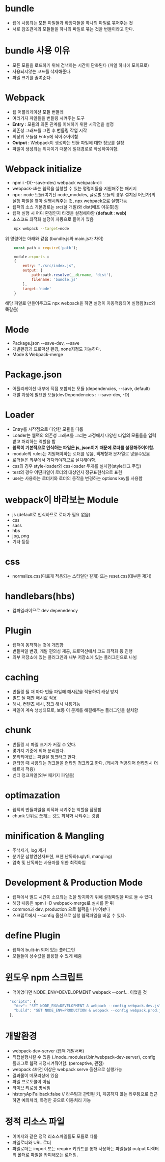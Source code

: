 # bundle
- 웹에 사용되는 모든 파일들과 확장자들을 하나의 파일로 묶어주는 것
- 서로 참조관계의 모듈들을 하나의 파일로 묶는 것을 번들이라고 한다.

# bundle 사용 이유
- 모든 모듈을 로드하기 위해 검색하는 시간이 단축된다 (파일 하나에 모이므로)
- 사용되지않는 코드를 삭제해준다.
- 파일 크기를 줄여준다.

# Webpack
- 웹 어플리케이션 모듈 번들러
- 여러가지 파일들을 번들링 시켜주는 도구
- **Entry** : 모듈의 의존 관계를 이해하기 위한 시작점을 설정
- 의존성 그래프를 그린 후 번들링 작업 시작
- 최상위 모듈을 Entry에 적어주어야함
- **Output** : Webpack이 생성하는 번들 파일에 대한 정보를 설정
- 파일이 생성되는 위치이기 때문에 절대경로로 작성하여야함.

# Webpack initialize
- npm i -D(--save-dev) webpack webpack-cli
- webpack-cli는 웹팩을 실행할 수 있는 명령어들을 지원해주는 패키지
- npx : node 모듈(여기선 node_modules, 글로벌 모듈의 경우 설치된 어딘가)의 실행 파일을 찾아 실행시켜주는 것, npx webpack으로 실행가능
- 웹팩의 소스 기본경로는 src(실 개발)와 dist(배포 아웃풋)임
- 웹팩 실행 시 어디 환경인지 타겟을 설정해야함 **(default : web)**
- 소스코드 최적화 설정이 자동으로 들어가 있음

~~~bash
    npx webpack --target=node
~~~

위 명령어는 아래와 같음 (bundle.js와 main.js가 차이)

~~~js
    const path = require('path');

    module.exports =
    {
        entry: "./src/index.js",
        output: {
            path:path.resolve(__dirname, 'dist'),
            filename: 'bundle.js'
        },
        target:'node'
    }
~~~

해당 파일로 만들어주고도 npx webpack을 하면 설정이 자동적용되어 실행됨(tsc와 똑같음)

# Mode
- Package.json --save-dev, --save
- 개발환경과 프로덕션 환경, none지정도 가능하다.
- Mode & Webpack-merge

# Package.json
- 어플리케이션 내부에 직접 포함되는 모듈 (dependencies, --save, default)
- 개발 과정에 필요한 모듈(devDependencies : --save-dev, -D)

# Loader
- Entry를 시작점으로 다양한 모듈을 다룸
- Loader는 웹팩의 의존성 그래프를 그리는 과정에서 다양한 타입의 모듈들을 입력받고 처리하는 역할을 함
- **웹팩이 기본적으로 인식하는 파일은 js, json이기 때문에 로더를 설정해주어야함.**
- module의 rules는 지원해야하는 로더를 넣음, 객체형과 문자열로 넣을수있음
- 로더들은 외부에서 가져와야하므로 설치해야함.
- css의 경우 style-loader와 css-loader 두개를 설치함(style태그 주입)
- test의 경우 어떤파일이 로더의 대상인지 정규표현식으로 표현
- use는 사용하는 로더키와 로더의 동작을 변경하는 options key를 사용함

# webpack이 바라보는 Module
- js (default로 인식하므로 로더가 필요 없음)
- css
- sass
- hbs
- jpg, png 
- 기타 등등

# css
- normalize.css(다르게 적용되는 스타일만 같게) 또는 reset.css(대부분 제거)

# handlebars(hbs)
- 컴파일러이므로 dev depenedency

# Plugin
- 웹팩이 동작하는 것에 개입함
- 번들파일 변경, 개발 편의성 제공, 프로덕션에서 코드 최적화 등 진행
- 외부 저장소에 있는 플러그인과 내부 저장소에 있는 플러그인으로 나뉨

# caching
- 번들링 될 때 마다 번들 파일에 해시값을 적용하여 캐싱 방지
- 빌드 될 때만 해시값 적용
- 해시, 컨텐츠 해시, 청크 해시 사용가능 
- 파일이 계속 생성되므로, 보통 이 문제를 해결해주는 플러그인을 설치함

# chunk
- 번들링 시 파일 크기가 커질 수 있다.
- 몇가지 기준에 의해 분리한다.
- 분리되어있는 파일을 청크라고 한다.
- 런타임 때 사용되는 청크들을 런타임 청크라고 한다. (캐시가 적용되어 런타임시 더 빠르게 적용)
- 벤더 청크파일(외부 패키지 파일들)

# optimazation
- 웹팩의 번들파일을 최적화 시켜주는 역할을 담당함
- chunk 단위로 쪼개는 것도 최적화 시켜주는 것임

# minification & Mangling
- 주석제거, log 제거
- 분기문 삼항연산자표현, 표현 난독화(uglyfi, mangling)
- 압축 및 난독화는 사용자를 위한 최적화임

# Development & Production Mode
- 웹팩에서 빌드 시간이 소요되는 것을 방지하기 위해 설정파일을 따로 둘 수 있다.
- 해당 내용은 npm i -D webpack-merge로 설치를 한 뒤
- common과 dev, production 으로 웹팩을 나누어놨다
- 스크립트에서 --config 옵션으로 실행 웹팩파일을 바꿀 수 있다.

# define Plugin
- 웹팩에 bulit-in 되어 있는 플러그인
- 모듈들이 상수값을 활용할 수 있게 해줌

# 윈도우 npm 스크립트
- 맥이었다면 NODE_ENV=DEVELOPMENT webpack --conf... 이었을 것
~~~js
  "scripts": {
    "dev": "SET NODE_ENV=DEVELOPMENT & webpack --config webpack.dev.js",
    "build": "SET NODE_ENV=PRODUCTION & webpack --config webpack.prod.js"
  },
~~~

# 개발환경
- webpack-dev-server (웹팩 개발서버)
- 직접실행시킬 수 있음 (./node_modules/.bin/webpack-dev-server), config 플래그로 웹팩 지정시켜줘야함. (perceptive, 관점)
- webpack 4버전 이상은 webpack serve 옵션으로 실행가능
- 결과물이 메모리상에 있음
- 파일 프로토콜이 아님
- 라이브 리로딩 방식임
- historyApiFallback:false // 라우팅과 관련된 키, 제공하지 않는 라우팅으로 접근하면 예외처리, 특정한 곳으로 이동처리 가능

# 정적 리소스 파일
- 이미지와 같은 정적 리소스파일들도 모듈로 다룸
- 파일로더와 URL 로더 
- 파일로더는 import 또는 require 키워드를 통해 사용하는 파일들을 output 디렉터리 폴더로 파일을 카피해오는 로더임.